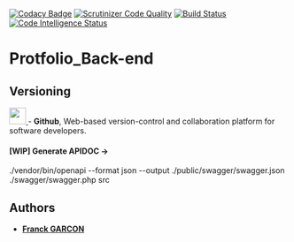 [![Codacy Badge](https://api.codacy.com/project/badge/Grade/5b99d79370324ddba7fb860062b26f60)](https://www.codacy.com/manual/Franckeddy/portfolio_back?utm_source=github.com&amp;utm_medium=referral&amp;utm_content=Franckeddy/portfolio_back&amp;utm_campaign=Badge_Grade)
[![Scrutinizer Code Quality](https://scrutinizer-ci.com/g/Franckeddy/portfolio_back/badges/quality-score.png?b=master)](https://scrutinizer-ci.com/g/Franckeddy/portfolio_back/?branch=master)
[![Build Status](https://scrutinizer-ci.com/g/Franckeddy/portfolio_back/badges/build.png?b=master)](https://scrutinizer-ci.com/g/Franckeddy/portfolio_back/build-status/master)
[![Code Intelligence Status](https://scrutinizer-ci.com/g/Franckeddy/portfolio_back/badges/code-intelligence.svg?b=master)](https://scrutinizer-ci.com/code-intelligence)
# Protfolio_Back-end
## Versioning
[<img src='https://upload.wikimedia.org/wikipedia/commons/thumb/9/91/Octicons-mark-github.svg/1200px-Octicons-mark-github.svg.png' width='30' />
](https://github.com/) - **Github**, Web-based version-control and collaboration platform for software developers.

#### [WIP] Generate APIDOC ->
./vendor/bin/openapi --format json --output ./public/swagger/swagger.json ./swagger/swagger.php src

## Authors

* [**Franck GARCON**](https://github.com/Franckeddy)
